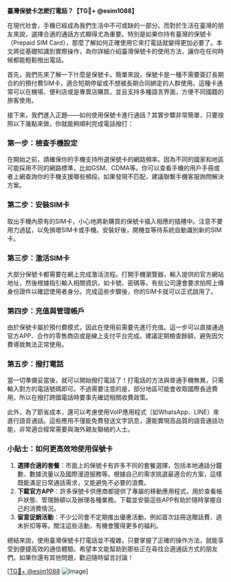 **臺灣保號卡怎麽打電話？【TG💪+ @esim1088】**

在現代社會，手機已經成為我們生活中不可或缺的一部分。而對於生活在臺灣的朋友來說，選擇合適的通話方式顯得尤為重要。特別是如果你持有臺灣的保號卡（Prepaid SIM Card），那麼了解如何正確使用它來打電話就變得更加必要了。本文將從基礎知識到實際操作，為你詳細介紹臺灣保號卡的使用方法，讓你在任何時候都能輕鬆撥出電話。

首先，我們先來了解一下什麼是保號卡。簡單來說，保號卡是一種不需要簽訂長期合約的預付費SIM卡，適合短期停留或不想被長期合同綁定的人群使用。這種卡通常可以在機場、便利店或是專賣店購買，並且支持多種語言界面，方便不同國籍的旅客使用。

接下來，我們進入正題——如何使用保號卡進行通話？其實步驟非常簡單，只要按照以下幾點來做，你就能夠順利完成電話撥打：

### **第一步：檢查手機設定**
在開始之前，請確保你的手機支持所選保號卡的網路頻率。因為不同的國家和地區可能採用不同的網路標準，比如GSM、CDMA等。你可以查看手機的用戶手冊或者上網查詢你的手機支援哪些頻段。如果發現不匹配，建議聯繫手機客服詢問解決方案。

### **第二步：安裝SIM卡**
取出手機內原有的SIM卡，小心地將新購買的保號卡插入相應的插槽中。注意不要用力過猛，以免損壞SIM卡或手機。安裝好後，開機並等待系統自動識別新的SIM卡。

### **第三步：激活SIM卡**
大部分保號卡都需要在網上完成激活流程。打開手機瀏覽器，輸入提供的官方網站地址，然後根據指引輸入相關資訊，如卡號、密碼等。有些公司還會要求拍照上傳身份證件以確認使用者身分。完成這些步驟後，你的SIM卡就可以正式啟用了。

### **第四步：充值與管理帳戶**
由於保號卡屬於預付費模式，因此在使用前需要先進行充值。這一步可以直接通過官方APP、合作的零售商店或是線上支付平台完成。建議定期檢查餘額，避免因欠費導致無法正常使用。

### **第五步：撥打電話**
當一切準備妥當後，就可以開始撥打電話了！打電話的方法與普通手機無異，只需輸入對方的電話號碼即可。不過需要注意的是，部分地區可能會收取國際長途費用，所以在撥打跨國電話時要事先確認相關收費政策。

此外，為了節省成本，還可以考慮使用VoIP應用程式（如WhatsApp、LINE）來進行語音通話。這些應用不僅能免費發送文字訊息，還能實現高品質的語音通話功能，非常適合經常需要與海外親友聯絡的人士。

### **小貼士：如何更高效地使用保號卡**
1. **選擇合適的套餐**：市面上的保號卡有許多不同的套餐選擇，包括本地通話分鐘數、數據流量以及國際漫遊服務等。根據自己的需求挑選最適合的方案，這樣既能滿足日常通話需求，又能避免不必要的浪費。
2. **下載官方APP**：許多保號卡供應商都提供了專屬的移動應用程式，用於查看帳戶狀態、管理餘額以及辦理各種業務。下載並安裝這些APP有助於隨時掌握自己的消費情況。
3. **留意促銷活動**：不少公司會不定期推出優惠活動，例如首次註冊送贈話費、週末折扣等等。關注這些活動，有機會獲得更多的福利。

總結來說，使用臺灣保號卡打電話並不複雜，只要掌握了正確的操作方法，就能享受到便捷高效的通信體驗。希望本文能幫助到那些正在尋找合適通話方式的朋友們。如果你還有其他問題，歡迎隨時留言討論！

[[TG💪+ @esim1088](https://t.me/s/esim1088) ![Image](https://i.postimg.cc/4NQfJmqS/Snipaste-2025-05-13-00-14-12.png)]